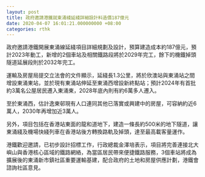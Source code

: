 ```yaml
---
layout: post
title: 政府邀請港鐵就東涌綫延綫詳細設計料造價187億元
date: 2020-04-07 16:01:21.000000000 +08:00
categories: rthk
---
```


政府邀請港鐵開展東涌線延綫項目詳細規劃及設計，預算建造成本約187億元，預計2023年動工，新增的2個車站及相關鐵路段將於2029年完工，餘下的機鐵掉頭隧道延展段則於2032年完工。

運輸及房屋局提交立法會的文件顯示，延綫長1.3公里，將於欣澳站與東涌站之間增設東涌東站，並於現有東涌站伸延至東涌西增設新終點站；預計2024年有首批約3萬名公屋居民遷入東涌東，2028年底內則有約6萬多人遷入。

至於東涌西，估計逸東邨現有人口連同其他已落實或興建中的房屋，可容納約近6萬人，2030年再增加近3萬人。

另外，項目包括在香港站東面的龍和道地下，建造一條長約500米的地下隧道，讓東涌綫及機場快綫列車在香港站後方轉換路軌及掉頭，達至最高載客量運作。

港鐵歡迎邀請，已初步設計招標工作，行政總裁金澤培表示，項目將完善連接北大嶼山與香港核心區域的鐵路網絡，為當區居民帶來便捷鐵路服務，3個車站將成為擴展後的東涌新市鎮社區重要運輸基建，配合政府的土地和房屋供應計劃，港鐵會諮詢社區意見。
